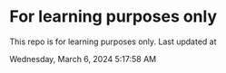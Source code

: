 # For learning purposes only
This repo is for learning purposes only.
Last updated at

Wednesday, March 6, 2024 5:17:58 AM


